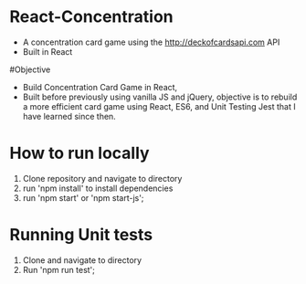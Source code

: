 # React-Concentration

 - A concentration card game using the http://deckofcardsapi.com
 API
 - Built in React

#Objective

 - Build Concentration Card Game in React, 
 - Built before previously using vanilla JS and jQuery, objective is to rebuild a more efficient card game using React, ES6, and Unit Testing Jest that I have learned since then.


 # How to run locally
 1. Clone repository and navigate to directory
 2. run 'npm install' to install dependencies
 3. run 'npm start' or 'npm start-js';

 # Running Unit tests

 1. Clone and navigate to directory
 2. Run 'npm run test';